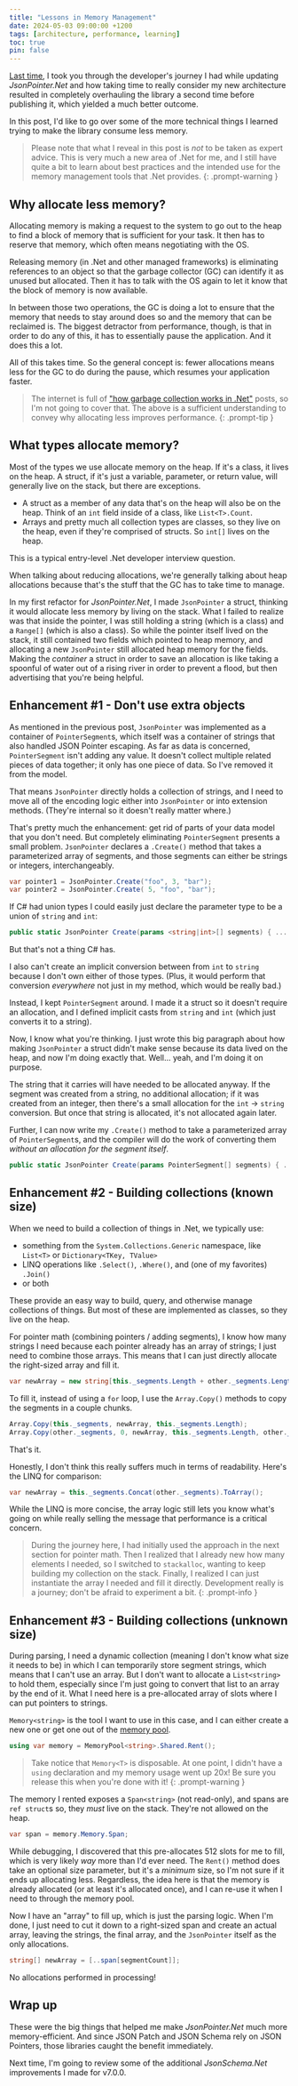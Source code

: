 ```yaml
---
title: "Lessons in Memory Management"
date: 2024-05-03 09:00:00 +1200
tags: [architecture, performance, learning]
toc: true
pin: false
---
```


[Last time](/posts/better-json-pointer/), I took you through the developer's journey I had while updating _JsonPointer.Net_ and how taking time to really consider my new architecture resulted in completely overhauling the library a second time before publishing it, which yielded a much better outcome.

In this post, I'd like to go over some of the more technical things I learned trying to make the library consume less memory.

> Please note that what I reveal in this post is _not_ to be taken as expert advice.  This is very much a new area of .Net for me, and I still have quite a bit to learn about best practices and the intended use for the memory management tools that .Net provides.
{: .prompt-warning }

## Why allocate less memory?

Allocating memory is making a request to the system to go out to the heap to find a block of memory that is sufficient for your task.  It then has to reserve that memory, which often means negotiating with the OS.

Releasing memory (in .Net and other managed frameworks) is eliminating references to an object so that the garbage collector (GC) can identify it as unused but allocated.  Then it has to talk with the OS again to let it know that the block of memory is now available.

In between those two operations, the GC is doing a lot to ensure that the memory that needs to stay around does so and the memory that can be reclaimed is.  The biggest detractor from performance, though, is that in order to do any of this, it has to essentially pause the application.  And it does this a lot.

All of this takes time.  So the general concept is: fewer allocations means less for the GC to do during the pause, which resumes your application faster.

> The internet is full of ["how garbage collection works in .Net"](https://www.google.com/search?q=how+garbage+collection+works+in+.net) posts, so I'm not going to cover that.  The above is a sufficient understanding to convey why allocating less improves performance.
{: .prompt-tip }

## What types allocate memory?

Most of the types we use allocate memory on the heap.  If it's a class, it lives on the heap.  A struct, if it's just a variable, parameter, or return value, will generally live on the stack, but there are exceptions.

- A struct as a member of any data that's on the heap will also be on the heap.  Think of an `int` field inside of a class, like `List<T>.Count`.
- Arrays and pretty much all collection types are classes, so they live on the heap, even if they're comprised of structs.  So `int[]` lives on the heap.

This is a typical entry-level .Net developer interview question.

When talking about reducing allocations, we're generally talking about heap allocations because that's the stuff that the GC has to take time to manage.

In my first refactor for _JsonPointer.Net_, I made `JsonPointer` a struct, thinking it would allocate less memory by living on the stack.  What I failed to realize was that inside the pointer, I was still holding a string (which is a class) and a `Range[]` (which is also a class).  So while the pointer itself lived on the stack, it still contained two fields which pointed to heap memory, and allocating a new `JsonPointer` still allocated heap memory for the fields.  Making the _container_ a struct in order to save an allocation is like taking a spoonful of water out of a rising river in order to prevent a flood, but then advertising that you're being helpful.

## Enhancement #1 - Don't use extra objects

As mentioned in the previous post, `JsonPointer` was implemented as a container of `PointerSegment`s, which itself was a container of strings that also handled JSON Pointer escaping.  As far as data is concerned, `PointerSegment` isn't adding any value.  It doesn't collect multiple related pieces of data together; it only has one piece of data.  So I've removed it from the model.

That means `JsonPointer` directly holds a collection of strings, and I need to move all of the encoding logic either into `JsonPointer` or into extension methods.  (They're internal so it doesn't really matter where.)

That's pretty much the enhancement: get rid of parts of your data model that you don't need.  But completely eliminating `PointerSegment` presents a small problem.  `JsonPointer` declares a `.Create()` method that takes a parameterized array of segments, and those segments can either be strings or integers, interchangeably.

```c#
var pointer1 = JsonPointer.Create("foo", 3, "bar");
var pointer2 = JsonPointer.Create( 5, "foo", "bar");
```

If C# had union types I could easily just declare the parameter type to be a union of `string` and `int`:

```c#
public static JsonPointer Create(params <string|int>[] segments) { ... }
```

But that's not a thing C# has.

I also can't create an implicit conversion between from `int` to `string` because I don't own either of those types.  (Plus, it would perform that conversion _everywhere_ not just in my method, which would be really bad.)

Instead, I kept `PointerSegment` around.  I made it a struct so it doesn't require an allocation, and I defined implicit casts from `string` and `int` (which just converts it to a string).

Now, I know what you're thinking.  I just wrote this big paragraph about how making `JsonPointer` a struct didn't make sense because its data lived on the heap, and now I'm doing exactly that.  Well... yeah, and I'm doing it on purpose.

The string that it carries will have needed to be allocated anyway.  If the segment was created from a string, no additional allocation; if it was created from an integer, then there's a small allocation for the `int` → `string` conversion.  But once that string is allocated, it's not allocated again later.

Further, I can now write my `.Create()` method to take a parameterized array of `PointerSegment`s, and the compiler will do the work of converting them _without an allocation for the segment itself_.

```c#
public static JsonPointer Create(params PointerSegment[] segments) { ... }
```

## Enhancement #2 - Building collections (known size)

When we need to build a collection of things in .Net, we typically use:

- something from the `System.Collections.Generic` namespace, like `List<T>` or `Dictionary<TKey, TValue>`
- LINQ operations like `.Select()`, `.Where()`, and (one of my favorites) `.Join()`
- or both

These provide an easy way to build, query, and otherwise manage collections of things.  But most of these are implemented as classes, so they live on the heap.

For pointer math (combining pointers / adding segments), I know how many strings I need because each pointer already has an array of strings; I just need to combine those arrays.  This means that I can just directly allocate the right-sized array and fill it.

```c#
var newArray = new string[this._segments.Length + other._segments.Length];
```

To fill it, instead of using a `for` loop, I use the `Array.Copy()` methods to copy the segments in a couple chunks.

```c#
Array.Copy(this._segments, newArray, this._segments.Length);
Array.Copy(other._segments, 0, newArray, this._segments.Length, other._segments.Length);
```

That's it.

Honestly, I don't think this really suffers much in terms of readability.  Here's the LINQ for comparison:

```c#
var newArray = this._segments.Concat(other._segments).ToArray();
```

While the LINQ is more concise, the array logic still lets you know what's going on while really selling the message that performance is a critical concern.

> During the journey here, I had initially used the approach in the next section for pointer math.  Then I realized that I already new how many elements I needed, so I switched to `stackalloc`, wanting to keep building my collection on the stack.  Finally, I realized I can just instantiate the array I needed and fill it directly.  Development really is a journey; don't be afraid to experiment a bit.
{: .prompt-info }

## Enhancement #3 - Building collections (unknown size)

During parsing, I need a dynamic collection (meaning I don't know what size it needs to be) in which I can temporarily store segment strings, which means that I can't use an array.  But I don't want to allocate a `List<string>` to hold them, especially since I'm just going to convert that list to an array by the end of it.  What I need here is a pre-allocated array of slots where I can put pointers to strings.

`Memory<string>` is the tool I want to use in this case, and I can either create a new one or get one out of the [memory pool](https://learn.microsoft.com/en-us/dotnet/api/system.buffers.memorypool-1?view=net-8.0).

```c#
using var memory = MemoryPool<string>.Shared.Rent();
```

> Take notice that `Memory<T>` is disposable.  At one point, I didn't have a `using` declaration and my memory usage went up 20x!  Be sure you release this when you're done with it!
{: .prompt-warning }

The memory I rented exposes a `Span<string>` (not read-only), and spans are `ref struct`s so, they _must_ live on the stack.  They're not allowed on the heap.

```c#
var span = memory.Memory.Span;
```

While debugging, I discovered that this pre-allocates 512 slots for me to fill, which is very likely _way_ more than I'd ever need.  The `Rent()` method does take an optional size parameter, but it's a _minimum_ size, so I'm not sure if it ends up allocating less.  Regardless, the idea here is that the memory is already allocated (or at least it's allocated once), and I can re-use it when I need to through the memory pool.

Now I have an "array" to fill up, which is just the parsing logic.  When I'm done, I just need to cut it down to a right-sized span and create an actual array, leaving the strings, the final array, and the `JsonPointer` itself as the only allocations.

```c#
string[] newArray = [..span[segmentCount]];
```

No allocations performed in processing!

## Wrap up

These were the big things that helped me make _JsonPointer.Net_ much more memory-efficient.  And since JSON Patch and JSON Schema rely on JSON Pointers, those libraries caught the benefit immediately.

Next time, I'm going to review some of the additional _JsonSchema.Net_ improvements I made for v7.0.0.
